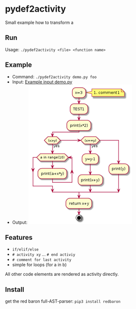 # pydef2activity

Small example how to transform a 

## Run

Usage: ```./pydef2activity <file> <function name>```

## Example

 * Command: ```./pydef2activity demo.py foo```
 * Input: [Example input demo.py](demo.py)
 * Output: ![Example output for demo.py](foo.png?raw=true)

## Features

 * ```if/elif/else```
 * ```# activity xy``` ... ```# end activiy```
 * ```# comment for last activity```
 * simple for loops (for a in b)
 
 All other code elements are rendered as activity directly.
 
## Install

get the red baron full-AST-parser: ```pip3 install redbaron```
